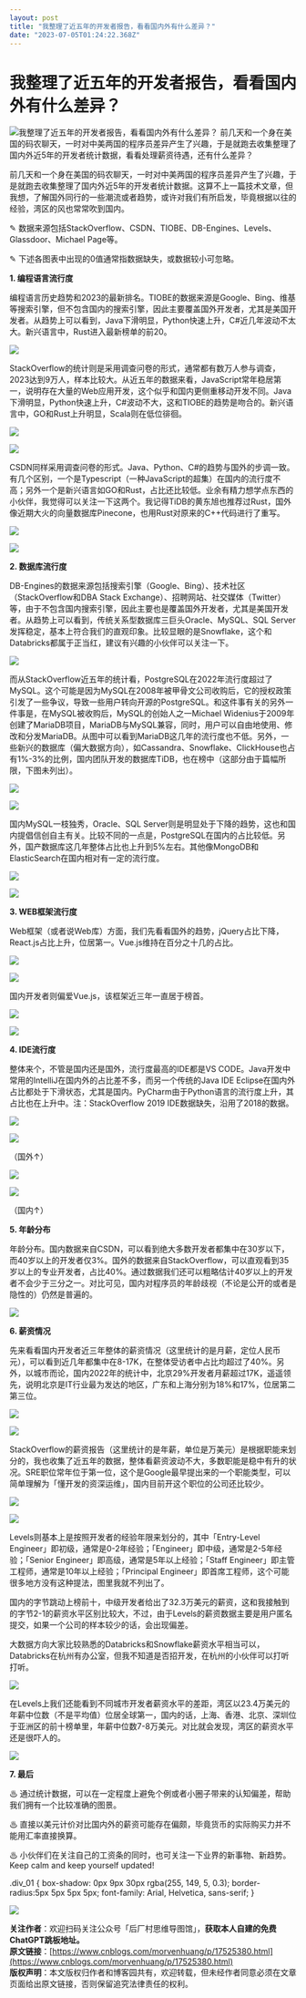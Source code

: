 ```yaml
---
layout: post
title: "我整理了近五年的开发者报告，看看国内外有什么差异？"
date: "2023-07-05T01:24:22.368Z"
---
```

我整理了近五年的开发者报告，看看国内外有什么差异？
=========================

![我整理了近五年的开发者报告，看看国内外有什么差异？](https://img2023.cnblogs.com/blog/10907/202307/10907-20230704201359582-1871470749.png) 前几天和一个身在美国的码农聊天，一时对中美两国的程序员差异产生了兴趣，于是就跑去收集整理了国内外近5年的开发者统计数据，看看处理薪资待遇，还有什么差异？

前几天和一个身在美国的码农聊天，一时对中美两国的程序员差异产生了兴趣，于是就跑去收集整理了国内外近5年的开发者统计数据。这算不上一篇技术文章，但我想，了解国外同行的一些潮流或者趋势，或许对我们有所启发，毕竟根据以往的经验，湾区的风也常常吹到国内。

✎ 数据来源包括StackOverflow、CSDN、TIOBE、DB-Engines、Levels、Glassdoor、Michael Page等。

✎ 下述各图表中出现的0值通常指数据缺失，或数据较小可忽略。

  

**1\. 编程语言流行度**

编程语言历史趋势和2023的最新排名。TIOBE的数据来源是Google、Bing、维基等搜索引擎，但不包含国内的搜索引擎，因此主要覆盖国外开发者，尤其是美国开发者。从趋势上可以看到，Java下滑明显，Python快速上升，C#近几年波动不太大。新兴语言中，Rust进入最新榜单的前20。

![](https://img2023.cnblogs.com/blog/10907/202307/10907-20230704170422311-1676183091.png)

StackOverflow的统计则是采用调查问卷的形式，通常都有数万人参与调查，2023达到9万人，样本比较大。从近五年的数据来看，JavaScript常年稳居第一，说明存在大量的Web应用开发，这个似乎和国内更侧重移动开发不同。Java下滑明显，Python快速上升，C#波动不大，这和TIOBE的趋势是吻合的。新兴语言中，GO和Rust上升明显，Scala则在低位徘徊。

![](https://img2023.cnblogs.com/blog/10907/202307/10907-20230704170511795-1098144313.png)

![](https://img2023.cnblogs.com/blog/10907/202307/10907-20230704170537895-212493718.png)

CSDN同样采用调查问卷的形式。Java、Python、C#的趋势与国外的步调一致。有几个区别，一个是Typescript（一种JavaScript的超集）在国内的流行度不高；另外一个是新兴语言如GO和Rust，占比还比较低。业余有精力想学点东西的小伙伴，我觉得可以关注一下这两个。我记得TiDB的黄东旭也推荐过Rust，国外像近期大火的向量数据库Pinecone，也用Rust对原来的C++代码进行了重写。

![](https://img2023.cnblogs.com/blog/10907/202307/10907-20230704170655852-1698418894.png)

![](https://img2023.cnblogs.com/blog/10907/202307/10907-20230704170739170-1687758330.png)

**2\. 数据库流行度**

DB-Engines的数据来源包括搜索引擎（Google、Bing）、技术社区（StackOverflow和DBA Stack Exchange）、招聘网站、社交媒体（Twitter）等，由于不包含国内搜索引擎，因此主要也是覆盖国外开发者，尤其是美国开发者。从趋势上可以看到，传统关系型数据库三巨头Oracle、MySQL、SQL Server发挥稳定，基本上符合我们的直观印象。比较显眼的是Snowflake，这个和Databricks都属于正当红，建议有兴趣的小伙伴可以关注一下。

![](https://img2023.cnblogs.com/blog/10907/202307/10907-20230704171015436-1823869670.png)

而从StackOverflow近五年的统计看，PostgreSQL在2022年流行度超过了MySQL。这个可能是因为MySQL在2008年被甲骨文公司收购后，它的授权政策引发了一些争议，导致一些用户转向开源的PostgreSQL。和这件事有关的另外一件事是，在MySQL被收购后，MySQL的创始人之一Michael Widenius于2009年创建了MariaDB项目，MariaDB与MySQL兼容，同时，用户可以自由地使用、修改和分发MariaDB。从图中可以看到MariaDB这几年的流行度也不低。另外，一些新兴的数据库（偏大数据方向），如Cassandra、Snowflake、ClickHouse也占有1%-3%的比例，国内团队开发的数据库TiDB，也在榜中（这部分由于篇幅所限，下图未列出）。

![](https://img2023.cnblogs.com/blog/10907/202307/10907-20230704171143177-839522846.png)

![](https://img2023.cnblogs.com/blog/10907/202307/10907-20230704171305399-40241636.png)

国内MySQL一枝独秀，Oracle、SQL Server则是明显处于下降的趋势，这也和国内提倡信创自主有关。比较不同的一点是，PostgreSQL在国内的占比较低。另外，国产数据库这几年整体占比也上升到5%左右。其他像MongoDB和ElasticSearch在国内相对有一定的流行度。

![](https://img2023.cnblogs.com/blog/10907/202307/10907-20230704171353501-2134669318.png)

![](https://img2023.cnblogs.com/blog/10907/202307/10907-20230704171423175-1079204712.png)

**3\. WEB框架流行度**

Web框架（或者说Web库）方面，我们先看看国外的趋势，jQuery占比下降，React.js占比上升，位居第一。Vue.js维持在百分之十几的占比。

![](https://img2023.cnblogs.com/blog/10907/202307/10907-20230704171705275-206162578.png)

![](https://img2023.cnblogs.com/blog/10907/202307/10907-20230704171730518-1097477853.png)

国内开发者则偏爱Vue.js，该框架近三年一直居于榜首。

![](https://img2023.cnblogs.com/blog/10907/202307/10907-20230704171759184-1911183951.png)

![](https://img2023.cnblogs.com/blog/10907/202307/10907-20230704171824051-1052067030.png)

**4\. IDE流行度**

整体来个，不管是国内还是国外，流行度最高的IDE都是VS CODE。Java开发中常用的IntelliJ在国内外的占比差不多，而另一个传统的Java IDE Eclipse在国内外占比都处于下滑状态，尤其是国内。PyCharm由于Python语言的流行度上升，其占比也在上升中。注：StackOverflow 2019 IDE数据缺失，沿用了2018的数据。

![](https://img2023.cnblogs.com/blog/10907/202307/10907-20230704171937211-187365540.png)

![](https://img2023.cnblogs.com/blog/10907/202307/10907-20230704172006081-1596213719.png)

（国外↑）

![](https://img2023.cnblogs.com/blog/10907/202307/10907-20230704172113430-144252881.png)

![](https://img2023.cnblogs.com/blog/10907/202307/10907-20230704172145646-1590508322.png)

（国内↑）

  

**5\. 年龄分布**

年龄分布。国内数据来自CSDN，可以看到绝大多数开发者都集中在30岁以下，而40岁以上的开发者仅3%。国外的数据来自StackOverflow，可以直观看到35岁以上的专业开发者，占比40%。通过数据我们还可以粗略估计40岁以上的开发者不会少于三分之一。对比可见，国内对程序员的年龄歧视（不论是公开的或者是隐性的）仍然是普遍的。

![](https://img2023.cnblogs.com/blog/10907/202307/10907-20230704173157546-203429772.png)

**6\. 薪资情况**

先来看看国内开发者近三年整体的薪资情况（这里统计的是月薪，定位人民币元），可以看到近几年都集中在8-17K，在整体受访者中占比均超过了40%。另外，以城市而论，国内2022年的统计中，北京29%开发者月薪超过17K，遥遥领先，说明北京是IT行业最为发达的地区，广东和上海分别为18%和17%，位居第二第三位。

![](https://img2023.cnblogs.com/blog/10907/202307/10907-20230704174403871-1469619896.png)

![](https://img2023.cnblogs.com/blog/10907/202307/10907-20230704174427407-1949008535.png)

StackOverflow的薪资报告（这里统计的是年薪，单位是万美元）是根据职能来划分的，我也收集了近五年的数据，整体看薪资波动不大，多数职能是稳中有升的状况。SRE职位常年位于第一位，这个是Google最早提出来的一个职能类型，可以简单理解为「懂开发的资深运维」，国内目前开这个职位的公司还比较少。

![](https://img2023.cnblogs.com/blog/10907/202307/10907-20230704174542969-713776408.png)

![](https://img2023.cnblogs.com/blog/10907/202307/10907-20230704174615059-781380012.png)

Levels则基本上是按照开发者的经验年限来划分的，其中「Entry-Level Engineer」即初级，通常是0-2年经验；「Engineer」即中级，通常是2-5年经验；「Senior Engineer」即高级，通常是5年以上经验；「Staff Engineer」即主管工程师，通常是10年以上经验；「Principal Engineer」即首席工程师，这个可能很多地方没有这种提法，图里我就不列出了。

  

国内的字节跳动上榜前十，中级开发者给出了32.3万美元的薪资，这和我接触到的字节2-1的薪资水平区别比较大，不过，由于Levels的薪资数据主要是用户匿名提交，如果一个公司的样本较少的话，会出现偏差。

  

大数据方向大家比较熟悉的Databricks和Snowflake薪资水平相当可以，Databricks在杭州有办公室，但我不知道是否招开发，在杭州的小伙伴可以打听打听。

![](https://img2023.cnblogs.com/blog/10907/202307/10907-20230704175730864-180801568.png)

在Levels上我们还能看到不同城市开发者薪资水平的差距，湾区以23.4万美元的年薪中位数（不是平均值）位居全球第一，国内的话，上海、香港、北京、深圳位于亚洲区的前十榜单里，年薪中位数7-8万美元。对比就会发现，湾区的薪资水平还是很吓人的。

![](https://img2023.cnblogs.com/blog/10907/202307/10907-20230704175812276-98236367.png)

  

**7\. 最后**

♨ 通过统计数据，可以在一定程度上避免个例或者小圈子带来的认知偏差，帮助我们拥有一个比较准确的图景。

♨ 直接以美元计价对比国内外的薪资可能存在偏颇，毕竟货币的实际购买力并不能用汇率直接换算。

♨ 小伙伴们在关注自己的工资条的同时，也可关注一下业界的新事物、新趋势。Keep calm and keep yourself updated!

.div\_01 { box-shadow: 0px 9px 30px rgba(255, 149, 5, 0.3); border-radius:5px 5px 5px 5px; font-family: Arial, Helvetica, sans-serif; }

![](https://img2023.cnblogs.com/blog/10907/202306/10907-20230616143910538-1947272113.jpg)

**关注作者**：欢迎扫码关注公众号「后厂村思维导图馆」，**获取本人自建的免费ChatGPT跳板地址。**  
**原文链接**：[https://www.cnblogs.com/morvenhuang/p/17525380.html](https://www.cnblogs.com/morvenhuang/p/17525380.html)  
**版权声明**：本文版权归作者和博客园共有，欢迎转载，但未经作者同意必须在文章页面给出原文链接，否则保留追究法律责任的权利。